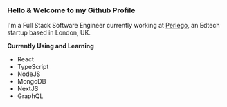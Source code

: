 ### Hello & Welcome to my Github Profile

I'm a Full Stack Software Engineer currently working at [Perlego](https://perlego.com), an Edtech startup based in London, UK. 

**Currently Using and Learning**

- React
- TypeScript
- NodeJS
- MongoDB
- NextJS
- GraphQL
